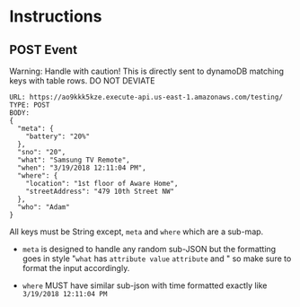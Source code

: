 # Instructions

## POST Event

Warning: Handle with caution! This is directly sent to dynamoDB matching keys with table rows. DO NOT DEVIATE

```
URL: https://ao9kkk5kze.execute-api.us-east-1.amazonaws.com/testing/
TYPE: POST
BODY:
{
  "meta": {
    "battery": "20%"
  },
  "sno": "20",
  "what": "Samsung TV Remote",
  "when": "3/19/2018 12:11:04 PM",
  "where": {
    "location": "1st floor of Aware Home",
    "streetAddress": "479 10th Street NW"
  },
  "who": "Adam"
}
```

All keys must be String except, `meta` and `where` which are a sub-map. 

- `meta` is designed to handle any random sub-JSON but the formatting goes in style "`what` has `attribute value` `attribute` and " so make sure to format the input accordingly.

- `where` MUST have similar sub-json with time formatted exactly like `3/19/2018 12:11:04 PM`
